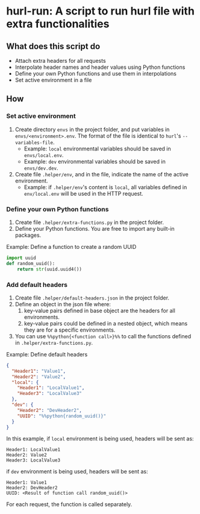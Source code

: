 # hurl-run: A script to run hurl file with extra functionalities

## What does this script do

* Attach extra headers for all requests
* Interpolate header names and header values using Python functions
* Define your own Python functions and use them in interpolations
* Set active environment in a file

## How

### Set active environment

1. Create directory `envs` in the project folder, and put variables in `envs/<environment>.env`. The format of the file is identical to `hurl`'s `--variables-file`.
   * Example: `local` environmental variables should be saved in `envs/local.env`.
   * Example: `dev` environmental variables should be saved in `envs/dev.dev`.
2. Create file `.helper/env`, and in the file, indicate the name of the active environment.
   * Example: if `.helper/env`'s content is `local`, all variables defined in `env/local.env` will be used in the HTTP request.

### Define your own Python functions

1. Create file `.helper/extra-functions.py` in the project folder.
2. Define your Python functions. You are free to import any built-in packages.

Example: Define a function to create a random UUID

```python
import uuid
def random_uuid():
    return str(uuid.uuid4())
```

### Add default headers

1. Create file `.helper/default-headers.json` in the project folder.
2. Define an object in the json file where:
   1. key-value pairs defined in base object are the headers for all environments.
   2. key-value pairs could be defined in a nested object, which means they are for a specific environments.
3. You can use `%%python{<function call>}%%` to call the functions defined in `.helper/extra-functions.py`.

Example: Define default headers

```json
{
  "Header1": "Value1",
  "Header2": "Value2",
  "local": {
    "Header1": "LocalValue1",
    "Header3": "LocalValue3"
  },
  "dev": {
    "Header2": "DevHeader2",
    "UUID": "%%python{random_uuid()}"
  }
}
```

In this example, if `local` environment is being used, headers will be sent as:
```text
Header1: LocalValue1
Header2: Value2
Header3: LocalValue3
```
if `dev` environment is being used, headers will be sent as:
```text
Header1: Value1
Header2: DevHeader2
UUID: <Result of function call random_uuid()>
```
For each request, the function is called separately.